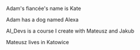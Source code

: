 Adam's fiancée's name is Kate

Adam has a dog named Alexa

AI_Devs is a course I create with Mateusz and Jakub

Mateusz lives in Katowice